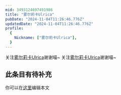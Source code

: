 ```yaml
---
mid: 3493124697491986
title: "雾尔莉卡Ulrica"
pubDate: "2024-11-04T11:26:46.776Z"
updatedDate: "2024-11-04T11:26:46.776Z"
profile:
  {
    Nickname: ["雾尔莉卡Ulrica"],
  }
---
```


关注[雾尔莉卡Ulrica](https://space.bilibili.com/3493124697491986)谢谢喵~ 关注[雾尔莉卡Ulrica](https://space.bilibili.com/3493124697491986)谢谢喵~

## 此条目有待补充
你可以在[这里](https://github.com/Yuhanawa/VTuber.ICU-Content/edit/master/v/雾尔莉卡Ulrica/index.md)编辑本文
